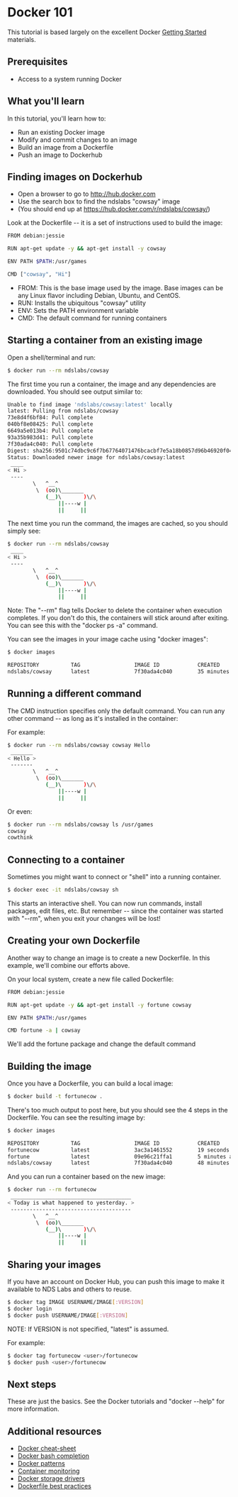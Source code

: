 # Docker 101

This tutorial is based largely on the excellent Docker [Getting Started](https://docs.docker.com/linux/step_four/) materials.

## Prerequisites
* Access to a system running Docker

## What you'll learn
In this tutorial, you'll learn how to:
* Run an existing Docker image
* Modify and commit changes to an image
* Build an image from a Dockerfile
* Push an image to Dockerhub 

## Finding images on Dockerhub

* Open a browser to go to http://hub.docker.com
* Use the search box to find the ndslabs "cowsay" image
* (You should end up at https://hub.docker.com/r/ndslabs/cowsay/)

Look at the Dockerfile -- it is a set of instructions used to build the image:

```bash
FROM debian:jessie

RUN apt-get update -y && apt-get install -y cowsay

ENV PATH $PATH:/usr/games

CMD ["cowsay", "Hi"]
```

* FROM: This is the base image used by the image. Base images can be any Linux flavor including Debian, Ubuntu, and CentOS.
* RUN: Installs the ubiquitous "cowsay" utility 
* ENV: Sets the PATH environment variable
* CMD: The default command for running containers


## Starting a container from an existing image

Open a shell/terminal and run:

```bash
$ docker run --rm ndslabs/cowsay
```

The first time you run a container, the image and any dependencies are downloaded. You should see output similar to:

```bash
Unable to find image 'ndslabs/cowsay:latest' locally
latest: Pulling from ndslabs/cowsay
73e8d4f6bf84: Pull complete
040bf8e08425: Pull complete
6649a5e013b4: Pull complete
93a35b983d41: Pull complete
7f30ada4c040: Pull complete
Digest: sha256:9501c74dbc9c6f7b67764071476bcacbf7e5a18b0857d96b46920f0431493e0b
Status: Downloaded newer image for ndslabs/cowsay:latest
 ____
< Hi >
 ----
        \   ^__^
         \  (oo)\_______
            (__)\       )\/\
                ||----w |
                ||     ||
```

The next time you run the command, the images are cached, so you should simply see:

```bash
$ docker run --rm ndslabs/cowsay
 ____
< Hi >
 ----
        \   ^__^
         \  (oo)\_______
            (__)\       )\/\
                ||----w |
                ||     ||
```

Note: The "--rm" flag tells Docker to delete the container when execution completes.  If you don't do this, the containers will stick around after exiting. You can see this with the "docker ps -a" command. 

You can see the images in your image cache using "docker images":
```bash
$ docker images

REPOSITORY          TAG                 IMAGE ID            CREATED             VIRTUAL SIZE
ndslabs/cowsay      latest              7f30ada4c040        35 minutes ago      170.9 MB
```

## Running a different command

The CMD instruction specifies only the default command. You can run any other command -- as long as it's installed in the container:

For example:
```bash
$ docker run --rm ndslabs/cowsay cowsay Hello
 _______
< Hello >
 -------
        \   ^__^
         \  (oo)\_______
            (__)\       )\/\
                ||----w |
                ||     ||
```

Or even:
```bash
$ docker run --rm ndslabs/cowsay ls /usr/games
cowsay
cowthink
```

## Connecting to a container

Sometimes you might want to connect or "shell" into a running container. 

```bash
$ docker exec -it ndslabs/cowsay sh
```

This starts an interactive shell.  You can now run commands, install packages, edit files, etc.  But remember -- since the container was started with "--rm", when you exit your changes will be lost!



## Creating your own Dockerfile

Another way to change an image is to create a new Dockerfile. In this example, we'll combine our efforts above.

On your local system, create a new file called Dockerfile:
```bash
FROM debian:jessie

RUN apt-get update -y && apt-get install -y fortune cowsay

ENV PATH $PATH:/usr/games

CMD fortune -a | cowsay
```

We'll add the fortune package and change the default command

## Building the image

Once you have a Dockerfile, you can build a local image:
```bash
$ docker build -t fortunecow .
```

There's too much output to post here, but you should see the 4 steps in the Dockerfile.  You can see the resulting image by:

```bash
$ docker images

REPOSITORY          TAG                 IMAGE ID            CREATED             VIRTUAL SIZE
fortunecow          latest              3ac3a1461552        19 seconds ago      172.9 MB
fortune             latest              09e96c21ffa1        5 minutes ago       175.9 MB
ndslabs/cowsay      latest              7f30ada4c040        48 minutes ago      170.9 MB
```

And you can run a container based on the new image:
```bash
$ docker run --rm fortunecow
 ______________________________________
< Today is what happened to yesterday. >
 --------------------------------------
        \   ^__^
         \  (oo)\_______
            (__)\       )\/\
                ||----w |
                ||     ||
```


## Sharing your images

If you have an account on Docker Hub, you can push this image to make it available to NDS Labs and others to reuse.

```bash
$ docker tag IMAGE USERNAME/IMAGE[:VERSION]
$ docker login
$ docker push USERNAME/IMAGE[:VERSION]
```

NOTE: If VERSION is not specified, "latest" is assumed.

For example:

```bash
$ docker tag fortunecow <user>/fortunecow
$ docker push <user>/fortunecow
```

## Next steps

These are just the basics.  See the Docker tutorials and "docker --help" for more information.

## Additional resources

* [Docker cheat-sheet](https://github.com/wsargent/docker-cheat-sheet)
* [Docker bash completion](https://raw.githubusercontent.com/docker/docker/master/contrib/completion/bash/docker)
* [Docker patterns](http://hokstad.com/docker/patterns)
* [Container monitoring](https://www.youtube.com/watch?v=S-4wxLgpZdE)
* [Docker storage drivers](https://www.youtube.com/watch?v=hk6wqNBLlxQ)
* [Dockerfile best practices](https://docs.docker.com/engine/userguide/eng-image/dockerfile_best-practices/)
